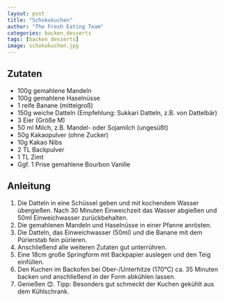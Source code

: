 ```yaml
---
layout: post
title: "Schokokuchen"
author: "The Fresh Eating Team"
categories: backen_desserts
tags: [backen_desserts]
image: schokokuchen.jpg
---
```


## Zutaten

* 100g gemahlene Mandeln
* 100g gemahlene Haselnüsse
* 1 reife Banane (mittelgroß)
* 150g weiche Datteln (Empfehlung: Sukkari Datteln, z.B. von Dattelbär)
* 3 Eier (Größe M)
* 50 ml Milch, z.B. Mandel- oder Sojamilch (ungesüßt)
* 50g Kakaopulver (ohne Zucker)
* 10g Kakao Nibs
* 2 TL Backpulver
* 1 TL Zimt
* Ggf. 1 Prise gemahlene Bourbon Vanille 

## Anleitung

1. Die Datteln in eine Schüssel geben und mit kochendem Wasser übergießen. Nach 30 Minuten Einweichzeit das Wasser abgießen und 50ml Einweichwasser zurückbehalten.
2. Die gemahlenen Mandeln und Haselnüsse in einer Pfanne anrösten. 
3. Die Datteln, das Einweichwasser (50ml) und die Banane mit dem Pürierstab fein pürieren. 
4. Anschließend alle weiteren Zutaten gut unterrühren.
5. Eine 18cm große Springform mit Backpapier auslegen und den Teig einfüllen. 
6. Den Kuchen im Backofen bei Ober-/Unterhitze (170°C) ca. 35 Minuten backen und anschließend in der Form abkühlen lassen. 
7. Genießen &#128522;. Tipp: Besonders gut schmeckt der Kuchen gekühlt aus dem Kühlschrank.
 
